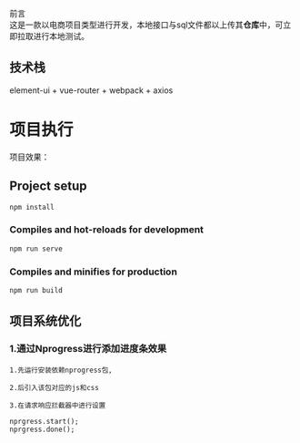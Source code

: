 前言  
这是一款以电商项目类型进行开发，本地接口与sql文件都以上传其**仓库**中，可立即拉取进行本地测试。  

## 技术栈
element-ui + vue-router + webpack + axios  

# 项目执行
项目效果：



## Project setup
```
npm install
```
### Compiles and hot-reloads for development
```
npm run serve
```
### Compiles and minifies for production
```
npm run build
```

##  项目系统优化
### 1.通过Nprogress进行添加进度条效果
```
1.先运行安装依赖nprogress包,  
    
2.后引入该包对应的js和css  

3.在请求响应拦截器中进行设置  

nprgress.start();  
nprgress.done();  

```